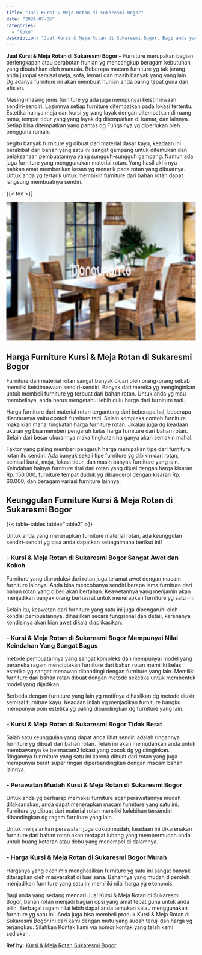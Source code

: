 ```yaml
---
title: "Jual Kursi & Meja Rotan di Sukaresmi Bogor"
date: "2024-07-06"
categories: 
  - "toko"
description: "Jual Kursi & Meja Rotan di Sukaresmi Bogor. Bagi anda yang sedang mencari Jual Kursi & Meja Rotan di Sukaresmi Bogor, bahan rotan menjadi bagian opsi yang am..."
---
```


**Jual Kursi & Meja Rotan di Sukaresmi Bogor** – Furniture merupakan bagian perlengkapan atau perabotan hunian yg mencangkup beragam kebutuhan yang dibutuhkan oleh manusia. Beberapa macam furniture yg tak jarang anda jumpai semisal meja, sofa, lemari dan masih banyak yang yang lain. Dg adanya furniture ini akan membuat hunian anda paling tepat guna dan efisien.

Masing-masing jenis furniture yg ada juga mempunyai keistimewaan sendiri-sendiri. Lazimnya setiap furniture ditempatkan pada lokasi tertentu. Estetika halnya meja dan kursi yg yang layak dengan ditempatkan di ruang tamu, tempat tidur yang yang layak dg ditempatkan di kamar, dan lainnya. Setiap bisa ditempatkan yang pantas dg Fungsinya yg diperlukan oleh pengguna rumah.

begitu banyak furniture yg dibuat dari material dasar kayu, keadaan ini berakibat dari bahan yang satu ini sangat gampang untuk ditemukan dan pelaksanaan pembuatannya yang sungguh-sungguh gampang. Namun ada juga furniture yang menggunakan material rotan. Yang hasil akhirnya bahkan amat memberikan kesan yg menarik pada rotan yang dibuatnya. Untuk anda yg tertarik untuk membikin furniture dari bahan rotan dapat langsung membuatnya sendiri.

{{< toc >}}

![Jual Kursi & Meja Rotan di Sukaresmi Bogor](/images/kursi-meja-rotan-murah21.png)

## Harga Furniture Kursi & Meja Rotan di Sukaresmi Bogor

Furniture dari material rotan sangat banyak dicari oleh orang-orang sebab memiliki keistimewaan sendiri-sendiri. Banyak dari mereka yg menginginkan untuk membeli furniture yg terbuat dari bahan rotan. Untuk anda yg mau membelinya, anda harus mengetahui lebih dulu harga dari furniture tadi.

Harga furniture dari material rotan tergantung dari beberapa hal, beberapa diantaranya yaitu contoh furniture tadi. Selain kompleks contoh furniture maka kian mahal tingkatan harga furniture rotan. Jikalau juga dg keadaan ukuran yg bisa memberi pengaruh kelas harga furniture dari bahan rotan. Selain dari besar ukurannya maka tingkatan harganya akan semakin mahal.

Faktor yang paling memberi pengaruh harga merupakan tipe dari furniture rotan itu sendiri. Ada banyak sekali tipe furniture yg dibikin dari rotan, semisal kursi, meja, lokasi tidur, dan masih banyak furniture yang lain. Keindahan halnya furniture tirai dari rotan yang dijual dengan harga kisaran Rp. 150.000, furniture tempat duduk yg dibanderol dengan kisaran Rp. 60.000, dan beragam variasi furniture lainnya.

## Keunggulan Furniture Kursi & Meja Rotan di Sukaresmi Bogor

{{< table-tables table="table2" >}}

Untuk anda yang menerapkan furniture material rotan, ada keunggulan sendiri-sendiri yg bisa anda dapatkan sebagaimana berikut ini!

### \- Kursi & Meja Rotan di Sukaresmi Bogor Sangat Awet dan Kokoh

Furniture yang diproduksi dari rotan juga teramat awet dengan macam furniture lainnya. Anda bisa mencobanya sendiri berapa lama furniture dari bahan rotan yang dibeli akan bertahan. Keawetannya yang menjamin akan menjadikan banyak orang berhasrat untuk menerapkan furniture yg satu ini.

Selain itu, keawetan dari furniture yang satu ini juga dipengaruhi oleh kondisi pembuatannya. dihasilkan secara fungsional dan detail, karenanya kondisinya akan kian awet dikala diaplikasikan.

### \- Kursi & Meja Rotan di Sukaresmi Bogor Mempunyai Nilai Keindahan Yang Sangat Bagus

metode pembuatannya yang sangat kompleks dan mempunyai model yang beraneka ragam menciptakan furniture dari bahan rotan memiliki kelas estetika yg sangat menawan dibandingi dengan furniture yang lain. Memiliki furniture dari bahan rotan dibuat dengan metode seketika untuk membentuk model yang dijadikan.

Berbeda dengan furniture yang lain yg motifnya dihasilkan dg metode diukir semisal furniture kayu. Keadaan inilah yg menjadikan furniture bangku mempunyai poin estetika yg paling dibandingkan dg furniture yang lain.

### \- Kursi & Meja Rotan di Sukaresmi Bogor Tidak Berat

Salah satu keunggulan yang dapat anda lihat sendiri adalah ringannya furniture yg dibuat dari bahan rotan. Telah ini akan memudahkan anda untuk membawanya ke bermacam2 lokasi yang cocok dg yg diinginkan. Ringannya funrniture yang satu ini karena dibuat dari rotan yang juga mempunyai berat super ringan diperbandingkan dengan macam bahan lainnya.

### \- Perawatan Mudah Kursi & Meja Rotan di Sukaresmi Bogor

Untuk anda yg berharap memakai furniture agar perawatannya mudah dilaksanakan, anda dapat menerapkan macam furniture yang satu ini. Furniture yg dibuat dari material rotan memiliki kelebihan tersendiri dibandingkan dg ragam furniture yang lain.

Untuk menjalankan perawatan juga cukup mudah, keadaan ini dikarenakan furniture dari bahan rotan akan terdapat lubang yang mempermudah anda untuk buang kotoran atau debu yang menempel di dalamnya.

### \- Harga Kursi & Meja Rotan di Sukaresmi Bogor Murah

Harganya yang ekonimis menghasilkan furniture yg satu ini sangat banyak diterapkan oleh masyarakat di luar sana. Bahannya yang mudah diperoleh menjadikan furniture yang satu ini memiliki nilai harga yg ekonomis.

Bagi anda yang sedang mencari Jual Kursi & Meja Rotan di Sukaresmi Bogor, bahan rotan menjadi bagian opsi yang amat tepat guna untuk anda pilih. Berbagai ragam nilai lebih dapat anda temukan kalau menggunakan furniture yg satu ini. Anda juga bisa membeli produk Kursi & Meja Rotan di Sukaresmi Bogor ini dari kami dengan mutu yang sudah teruji dan harga yg terjangkau. Silahkan Kontak kami via nomor kontak yang telah kami sediakan.

**Ref by:** [Kursi & Meja Rotan Sukaresmi Bogor](https://id.wikipedia.org/wiki/Kursi)
